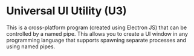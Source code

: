 # Universal UI Utility (U3)

This is a cross-platform program (created using Electron JS) that can be controlled by a named pipe. This allows you to create a UI window in any programming language that supports spawning separate processes and using named pipes.
